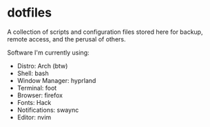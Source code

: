 # dotfiles

A collection of scripts and configuration files stored here for backup, remote access, and the perusal of others.

Software I'm currently using:

* Distro: Arch (btw)
* Shell: bash
* Window Manager: hyprland
* Terminal: foot
* Browser: firefox
* Fonts: Hack 
* Notifications: swaync
* Editor: nvim
